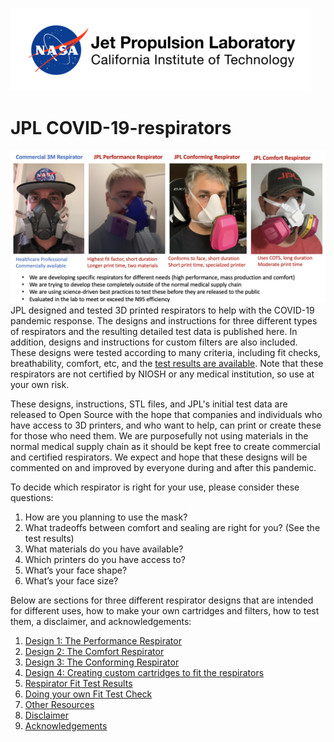 ![Jet Propulsion Laboratory, California Institute of Technology (NASA JPL)](figs/etc/nasa-jpl-logo.png)
# JPL COVID-19-respirators
![figs/overview-respirator.png](figs/overview-respirator.png)
JPL designed and tested 3D printed respirators to help with the COVID-19 pandemic response. The designs and instructions for three different types of respirators and the resulting detailed test data is published here. In addition, designs and instructions for custom filters are also included. These designs were tested according to many criteria, including fit checks,  breathability, comfort, etc, and the [test results are available](https://drive.google.com/file/d/1wHfQ2mfvhPVK0e2QqBtErNonMUchVUmq/view?usp=sharing). Note that these respirators are not certified by NIOSH or any medical institution, so use at your own risk.

These designs, instructions, STL files, and JPL's initial test data are released to Open Source with the hope that companies and individuals who have access to 3D printers, and who want to help, can print or create these for those who need them. ​We are purposefully not using materials in the normal medical supply chain as it should be kept free to create commercial and certified respirators. We expect and hope that these designs will be commented on and improved by everyone during and after this pandemic.

To decide which respirator is right for your use, please consider these questions:
 1. How are you planning to use the mask?
 2. What tradeoffs between comfort and sealing are right for you? (See the test results)
 3. What materials do you have available?
 4. Which printers do you have access to?
 5. What’s your face shape?
 6. What’s your face size?

Below are sections for three different respirator designs that are intended for different uses, how to make your own cartridges and filters, how to test them, a disclaimer, and acknowledgements:
 1. [Design 1: The Performance Respirator](wiki/JPL-Performance-Respirator)
 2. [Design 2: The Comfort Respirator](wiki/JPL-Comfort-Respirator)
 3. [Design 3: The Conforming Respirator](wiki/JPL-Conforming-Respirators)
 4. [Design 4: Creating custom cartridges to fit the respirators](wiki/Custom-Filters-to-fit-the-respirators)
 5. [Respirator Fit Test Results](wiki/Select-Respirator-Fit-Test-Results)
 6. [Doing your own Fit Test Check](wiki/Doing-your-own-Fit-Check-(aka-seal-test))
 7. [Other Resources](wiki/Other-Resources)
 8. [Disclaimer](wiki/Disclaimer)
 9. [Acknowledgements](wiki/Acknowledgements)
 

